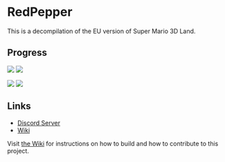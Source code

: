 # RedPepper

This is a decompilation of the EU version of Super Mario 3D Land.

## Progress

<img src ="https://img.shields.io/endpoint?url=https://raw.githubusercontent.com/fruityloops1/RedPepper/master/Data/OK.json&style=flat-square"/> <img src ="https://img.shields.io/endpoint?url=https://raw.githubusercontent.com/fruityloops1/RedPepper/master/Data/DecompiledNonMatching.json&style=flat-square"/>

<img src ="https://img.shields.io/endpoint?url=https://raw.githubusercontent.com/fruityloops1/RedPepper/master/Data/NonMatchingMinor.json&style=flat-square"/> <img src ="https://img.shields.io/endpoint?url=https://raw.githubusercontent.com/fruityloops1/RedPepper/master/Data/NonMatchingMajor.json&style=flat-square"/>


## Links

- [Discord Server](https://discord.gg/wK4ZKa9QXq)
- [Wiki](https://al.littun.co/decomp)

Visit [the Wiki](https://al.littun.co/decomp) for instructions on how to build and how to contribute to this project.